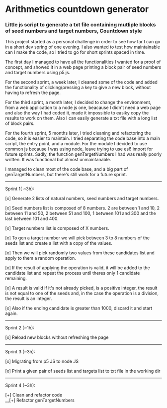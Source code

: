 <h1>Arithmetics countdown generator</h1>

<h3>Little js script to generate a txt file containing mutliple blocks of seed numbers and target numbers, Countdown style</h3>

This project started as a personal challenge in order to see how far I can go in a short dev spring of one evening. I also wanted to test how maintainable can I make the code, so I tried to go for short sprints spaced in time.

The first day I managed to have all the functionalities I wanted for a proof of concept, and showed it in a web page printing a block pair of seed numbers and target numbers using p5.js.

For the second sprint, a week later, I cleaned some of the code and added the functionality of clicking/pressing a key to give a new block, without having to refresh the page.

For the third sprint, a month later, I decided to change the environment, from a web application to a node js one, beacause I didn't need a web page and also the way I had coded it, made it impossible to easiky copy the results to work on them.
Also I can easily generate a txt file with a long list of block pairs.

For the fourth sprint, 5 months later, I tried cleaning and refactoring the code, so it is easier to maintain.
I tried separating the code base into a main script, the entry point, and a module.
For the module I decided to use common js because I was using node, leave trying to use es6 import for future sprints.
Sadly, the function genTargetNumbers I had was really poorly written. It was functional but almost unmaintanable.

I managed to clean most of the code base, and a big part of genTargetNumbers, but there's still work for a future sprint.

---

Sprint 1( ~3h):

[x] Generate 2 lists of natural numbers, seed numbers and target numbers.

[x] Seed numbers list is composed of 8 numbers.
2 are between 1 and 10, 2 between 11 and 50, 2 between 51 and 100, 1 between 101 and 300 and the last between 101 and 400.

[x] Target numbers list is composed of X numbers.

[x] To gen a target number we will pick between 3 to 8 numbers of the seeds list and create a list with a copy of the values.

[x] Then we will pick randomly two values from these candidates list and apply to them a random operation.

[x] If the result of applying the operation is valid, it will be added to the candidate list and repeat the process until theres only 1 candidate remaining.

[x] A result is valid if
it's not already picked,
is a positive integer,
the result is not equal to one of the seeds
and, in the case the operation is a division, the result is an integer.

[x] Also if the ending candidate is greater than 1000, discard it and start again.

---

Sprint 2 (~1h):

[x] Reload new blocks without refreshing the page

---

Sprint 3 (~3h):

[x] Migrating from p5 JS to node JS

[x] Print a given pair of seeds list and targets list to txt file in the working dir

---

Sprint 4 (~3h):

[+] Clean and refactor code  
\_\_[+] Refactor genTargetNumbers
